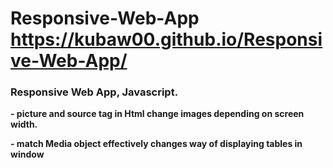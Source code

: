 # Responsive-Web-App https://kubaw00.github.io/Responsive-Web-App/
### Responsive Web App, Javascript.

**- picture and source tag in Html change images depending on screen width.** 

**- match Media object effectively changes way of displaying tables in window**
